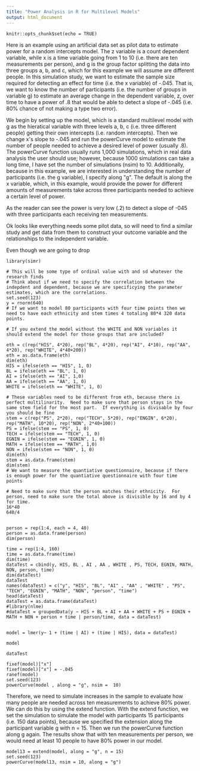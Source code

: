 ```yaml
---
title: "Power Analysis in R for Multilevel Models"
output: html_document
---
```


```{r setup, include=FALSE}
knitr::opts_chunk$set(echo = TRUE)
```
Here is an example using an artificial data set as pilot data to estimate power for a random intercepts model.  The z variable is a count dependent variable, while x is a time variable going from 1 to 10 (i.e. there are ten measurements per person), and g is the group factor splitting the data into three groups a, b, and c, which for this example we will assume are different people.  In this simulation study, we want to estimate the sample size required for detecting an effect for time (i.e. the x variable) of -.045.  That is, we want to know the number of participants (i.e. the number of groups in variable g) to estimate an average change in the dependent variable, z, over time to have a power of .8 that would be able to detect a slope of -.045 (i.e. 80% chance of not making a type two error).  

We begin by setting up the model, which is a standard multilevel model with g as the hieratical variable with three levels a, b, c (i.e. three different people) getting their own intercepts (i.e. random intercepts).  Then we change x's slope to -.045 and run the powerCurve model to estimate the number of people needed to achieve a desired level of power (usually .8).  The powerCurve function usually runs 1,000 simulations, which in real data analysis the user should use; however, because 1000 simulations can take a long time, I have set the number of simulations (nsim) to 10.  Additionally, because in this example, we are interested in understanding the number of participants (i.e. the g variable), I specify along "g".  The default is along the x variable, which, in this example, would provide the power for different amounts of measurements take across three participants needed to achieve a certain level of power.

As the reader can see the power is very low (.2) to detect a slope of -045 with three participants each receiving ten measurements.

Ok looks like everything needs some pilot data, so will need to find a similar study and get data from them to construct your outcome variable and the relationships to the independent variable.

Even though we are going to drop  
```{r}
library(simr)

# This will be some type of ordinal value with and sd whatever the research finds
# Think about if we need to specify the correlation between the indepdent and dependent, because we are specificying the parameter estimates, which are the correlations.
set.seed(123)
y = rnorm(640) 
# If we want to model 80 participants with four time points then we need to have each ethnicity and stem times 4 totaling 80*4 320 data points.

# If you extend the model without the WHITE and NON variables it should extend the model for those groups that are included?

eth = c(rep("HIS", 4*20), rep("BL", 4*20), rep("AI", 4*10), rep("AA", 4*20), rep("WHITE", 4*40+200))
eth = as.data.frame(eth)
dim(eth)
HIS = ifelse(eth == "HIS", 1, 0)
BL = ifelse(eth == "BL", 1, 0)
AI = ifelse(eth == "AI", 1,0)
AA = ifelse(eth == "AA", 1, 0)
WHITE = ifelse(eth == "WHITE", 1, 0)

# These variables need to be different from eth, because there is perfect multilinarity.  Need to make sure that person stays in the same stem field for the most part.  If everything is divisable by four you should be fine
stem = c(rep("PS", 2*20), rep("TECH", 5*20), rep("ENGIN", 6*20), rep("MATH", 10*20), rep("NON", 2*40+100))
PS = ifelse(stem == "PS", 1, 0)
TECH = ifelse(stem == "TECH", 1, 0)
EGNIN = ifelse(stem == "EGNIN", 1, 0)
MATH = ifelse(stem == "MATH", 1,0)
NON = ifelse(stem == "NON", 1, 0)
dim(eth)
stem = as.data.frame(stem)
dim(stem)
# We want to measure the quantiative questionnaire, because if there is enough power for the quantiative questionnaire with four time points 

# Need to make sure that the person matches their ethnicity.  For person, need to make sure the total above is divisible by 16 and by 4 for time.   
16*40
640/4


person = rep(1:4, each = 4, 40)
person = as.data.frame(person)
dim(person)

time = rep(1:4, 160)
time = as.data.frame(time)
dim(time)
dataTest = cbind(y, HIS, BL , AI , AA , WHITE , PS, TECH, EGNIN, MATH, NON, person, time)
dim(dataTest)
dataTest
names(dataTest) = c("y", "HIS", "BL", "AI" , "AA" , "WHITE" , "PS", "TECH", "EGNIN", "MATH", "NON", "person", "time")
head(dataTest)
dataTest = as.data.frame(dataTest)
#library(nlme)
#dataTest = groupedData(y ~ HIS + BL + AI + AA + WHITE + PS + EGNIN + MATH + NON + person + time | person/time, data = dataTest)


model = lmer(y~ 1 + (time | AI) + (time | HIS), data = dataTest)

model

dataTest

fixef(model)["x"]
fixef(model)["x"] = -.045
ranef(model)
set.seed(123)
powerCurve(model , along = "g", nsim =  10)
```
Therefore, we need to simulate increases in the sample to evaluate how many people are needed across ten measurements to achieve 80% power.  We can do this by using the extend function.  With the extend function, we set the simulation to simulate the model with participants 15 participants (i.e. 150 data points), because we specified the extension along the participant variable g with n = 15.  Then we run the powerCurve function along g again.  The results show that with ten measurements per person, we would need at least 10 people to have 80% power in our model.  
```{r}
model13 = extend(model, along = "g", n = 15)
set.seed(123)
powerCurve(model13, nsim = 10, along = "g")
```


